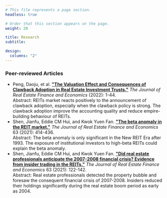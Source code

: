 ```yaml
---
# This file represents a page section.
headless: true

# Order that this section appears on the page.
weight: 20

title: Research
subtitle:

design:
  columns: "2"
---
```


### Peer-reviewed Articles

- Peng, Daoju, et al. **["The Valuation Effect and Consequences of Clawback Adoption in Real Estate Investment Trusts."](https://doi.org/10.1007/s11146-022-09909-w)** _The Journal of Real Estate Finance and Economics_ (2022): 1-44.
  <div class="text-muted exp-meta">Abstract: REITs market reacts positively to the announcement of clawback adoption, especially when the clawback policy is strong. The clawback adoption improve the accounting quality and reduce empire-building behaviour of REITs.</div>
  <div class="text-muted exp-meta"></div>
- Shen, Jianfu, Eddie CM Hui, and Kwok Yuen Fan. **["The beta anomaly in the REIT market."](https://doi.org/10.1007/s11146-020-09784-3)** _The Journal of Real Estate Finance and Economics_ 63 (2021): 414-436.
  <div class="text-muted exp-meta">Abstract: The beta anomaly is only significant in the New REIT Era after 1993. The exposure of institutional investors to high-beta REITs could explain the beta anomaly.</div>
  <div class="text-muted exp-meta"></div>
- Shen, Jianfu, Eddie CM Hui, and Kwok Yuen Fan. **["Did real estate professionals anticipate the 2007-2008 financial crisis? Evidence from insider trading in the REITs."](https://doi.org/10.1007/s11146-020-09763-8)** _The Journal of Real Estate Finance and Economics_ 63 (2021): 122-142.
  <div class="text-muted exp-meta">Abstract: Real estate professionals detected the property bubble and foresaw the consequent financial crisis of 2007-2008. Insiders reduced their holdings significantly during the real estate boom period as early as 2004.</div>
  <div class="text-muted exp-meta"></div>
